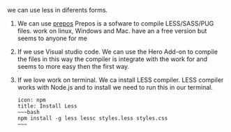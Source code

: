 we can use less in diferents forms.

1. We can use [prepos](https://prepros.io)
	Prepos is a sofware to compile LESS/SASS/PUG files.
	work on linux, Windows and Mac.
	have an a free version but seems to anyone for me

2. If we use Visual studio code.
	We can use the Hero Add-on to compile the files
	in this way the compiler is integrate with the work for and seems to more easy then the first way.

3. If we love work on terminal.
	We ca install LESS compiler.
	LESS compiler works with Node.js and to install we need to run this in our terminal.
	```ad-info
	icon: npm
	title: Install Less
	~~~bash
	npm install -g less lessc styles.less styles.css
	~~~
	```

